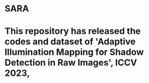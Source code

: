 # SARA
# This repository has released the codes and dataset of 'Adaptive Illumination Mapping for Shadow Detection in Raw Images', ICCV 2023,
